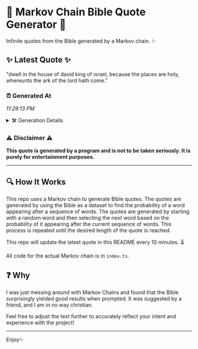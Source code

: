 # 📖 Markov Chain Bible Quote Generator 📖

Infinite quotes from the Bible generated by a Markov chain. ✨

## ✨ Latest Quote ✨
"dwell in the house of david king of israel, because the places are holy, whereunto the ark of the lord hath come."

### ⏰ Generated At
*11:29:13 PM*

<details>
    <summary>🛠️ Generation Details</summary>
    <p>
        <strong>🌱 Seed:</strong> dwell<br>
        <strong>🔄 Iterations:</strong> 21<br>
        <strong>📜 Context History:</strong><br>[ dwell ]: in<br>[ dwell, in ]: the<br>[ dwell, in, the ]: house<br>[ dwell, in, the, house ]: of<br>[ dwell, in, the, house, of ]: david<br>[ dwell, in, the, house, of, david ]: king<br>[ in, the, house, of, david, king ]: of<br>[ the, house, of, david, king, of ]: israel,<br>[ house, of, david, king, of, israel, ]: because<br>[ of, david, king, of, israel,, because ]: the<br>[ david, king, of, israel,, because, the ]: places<br>[ king, of, israel,, because, the, places ]: are<br>[ of, israel,, because, the, places, are ]: holy,<br>[ israel,, because, the, places, are, holy, ]: whereunto<br>[ because, the, places, are, holy,, whereunto ]: the<br>[ the, places, are, holy,, whereunto, the ]: ark<br>[ places, are, holy,, whereunto, the, ark ]: of<br>[ are, holy,, whereunto, the, ark, of ]: the<br>[ holy,, whereunto, the, ark, of, the ]: lord<br>[ whereunto, the, ark, of, the, lord ]: hath<br>[ the, ark, of, the, lord, hath ]: come.<br>
    </p>
</details>

### ⚠️ Disclaimer ⚠️
**This quote is generated by a program and is not to be taken seriously. It is purely for entertainment purposes.**

---

## 🔍 How It Works

This repo uses a Markov chain to generate Bible quotes. The quotes are generated by using the Bible as a dataset to find the probability of a word appearing after a sequence of words. The quotes are generated by starting with a random word and then selecting the next word based on the probability of it appearing after the current sequence of words. This process is repeated until the desired length of the quote is reached.

This repo will update the latest quote in this README every 10 minutes. ⏳

All code for the actual Markov chain is in `index.ts`.

## ❓ Why

I was just messing around with Markov Chains and found that the Bible surprisingly yielded good results when prompted. 
It was suggested by a friend, and I am in no way christian.

Feel free to adjust the text further to accurately reflect your intent and experience with the project!

---

*Enjoy*✨
